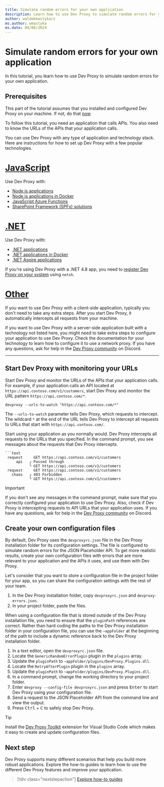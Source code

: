 ```yaml
---
title: Simulate random errors for your own application
description: Learn how to use Dev Proxy to simulate random errors for your own application.
author: waldekmastykarz
ms.author: wmastyka
ms.date: 04/08/2024
---
```


# Simulate random errors for your own application

In this tutorial, you learn how to use Dev Proxy to simulate random errors for your own application.

## Prerequisites

This part of the tutorial assumes that you installed and configured Dev Proxy on your machine. If not, do that [now](../get-started.md).

To follow this tutorial, you need an application that calls APIs. You also need to know the URLs of the APIs that your application calls.

You can use Dev Proxy with any type of application and technology stack. Here are instructions for how to set up Dev Proxy with a few popular technologies.

# [JavaScript](#tab/javascript)

Use Dev Proxy with:

- [Node.js applications](../how-to/use-dev-proxy-with-nodejs.md)
- [Node.js applications in Docker](../how-to/use-dev-proxy-with-nodejs-docker.md)
- [JavaScript Azure Functions](../how-to/use-dev-proxy-with-javascript-azure-functions.md)
- [SharePoint Framework (SPFx) solutions](../how-to/use-dev-proxy-with-spfx.md)

# [.NET](#tab/dotnet)

Use Dev Proxy with:

- [.NET applications](../how-to/use-dev-proxy-with-dotnet.md)
- [.NET applications in Docker](../how-to/use-dev-proxy-with-dotnet-docker.md)
- [.NET Aspire applications](../how-to/use-dev-proxy-with-dotnet-aspire.md)

If you're using Dev Proxy with a .NET 4.8 app, you need to [register Dev Proxy on your system](../how-to/why-is-proxy-not-intercepting-requests-from-my-dotnet-4-8-app.md) using `netsh`.

# [Other](#tab/other)

If you want to use Dev Proxy with a client-side application, typically you don't need to take any extra steps. After you start Dev Proxy, it automatically intercepts all requests from your machine.

If you want to use Dev Proxy with a server-side application built with a technology not listed here, you might need to take extra steps to configure your application to use Dev Proxy. Check the documentation for your technology to learn how to configure it to use a network proxy. If you have any questions, ask for help in the [Dev Proxy community](https://aka.ms/devproxy/discord) on Discord.

---

## Start Dev Proxy with monitoring your URLs

Start Dev Proxy and monitor the URLs of the APIs that your application calls. For example, if your application calls an API located at `https://api.contoso.com/v1/customers`, start Dev Proxy and monitor the URL pattern `https://api.contoso.com/*`.

```console
devproxy --urls-to-watch "https://api.contoso.com/*"
```

The `--urls-to-watch` parameter tells Dev Proxy, which requests to intercept. The wildcard `*` at the end of the URL tells Dev Proxy to intercept all requests to URLs that start with `https://api.contoso.com/`.

Start using your application as you normally would. Dev Proxy intercepts all requests to the URLs that you specified. In the command prompt, you see messages about the requests that Dev Proxy intercepts.

```text
```text
 request     GET https://api.contoso.com/v1/customers
     api   ╭ Passed through
           ╰ GET https://api.contoso.com/v1/customers
 request     GET https://api.contoso.com/v1/customers
   chaos   ╭ 403 Forbidden
           ╰ GET https://api.contoso.com/v1/customers
```

> [!IMPORTANT]
> If you don't see any messages in the command prompt, make sure that you correctly configured your application to use Dev Proxy. Also, check if Dev Proxy is intercepting requests to API URLs that your application uses. If you have any questions, ask for help in the [Dev Proxy community](https://aka.ms/devproxy/discord) on Discord.

## Create your own configuration files

By default, Dev Proxy uses the `devproxyrc.json` file in the Dev Proxy installation folder for its configuration settings. The file is configured to simulate random errors for the JSON Placeholder API. To get more realistic results, create your own configuration files with errors that are more relevant to your application and the APIs it uses, and use them with Dev Proxy.

Let's consider that you want to store a configuration file in the project folder for your app, so you can share the configuration settings with the rest of your team.

1. In the Dev Proxy installation folder, copy `devproxyrc.json` and `devproxy-errors.json`.
1. In your project folder, paste the files.

When using a configuration file that is stored outside of the Dev Proxy installation file, you need to ensure that the `pluginPath` references are correct. Rather than hard coding the paths to the Dev Proxy installation folder in your configuration file, you can use the `~appFolder` at the beginning of the path to include a dynamic reference back to the Dev Proxy installation folder.

1. In a text editor, open the `devproxyrc.json` file.
1. Locate the `GenericRandomErrorPlugin` plugin in the `plugins` array.
1. Update the `pluginPath` to `~appFolder/plugins/DevProxy.Plugins.dll`.
1. Locate the `RetryAfterPlugin` plugin in the `plugins` array.
1. Update the `pluginPath` to `~appFolder/plugins/DevProxy.Plugins.dll`.
1. In a command prompt, change the working directory to your project folder.
1. Enter `devproxy --config-file devproxyrc.json` and press <kbd>Enter</kbd> to start Dev Proxy using your configuration file.
1. Send a request to the JSON Placeholder API from the command line and view the output.
1. Press <kbd>Ctrl</kbd> + <kbd>C</kbd> to safely stop Dev Proxy.

> [!TIP]
> Install the [Dev Proxy Toolkit](https://marketplace.visualstudio.com/items?itemName=garrytrinder.dev-proxy-toolkit) extension for Visual Studio Code which makes it easy to create and update configuration files.

## Next step

Dev Proxy supports many different scenarios that help you build more robust applications. Explore the how-to guides to learn how to use the different Dev Proxy features and improve your application.

> [!div class="nextstepaction"]
> [Explore how-to guides](../how-to/overview.md)
